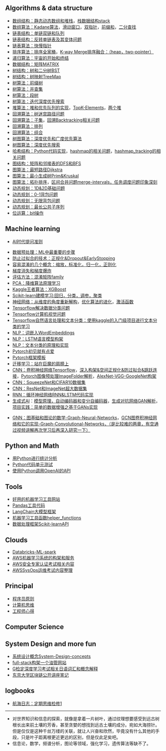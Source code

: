 ## Algorithms & data structure
- [数组结构：静态动态数组和堆栈](algo/arrays.md)，[栈数据结构stack](algo/stack.md)
- [数组算法：Kadane算法](algo/kadane.md)，[滑动窗口](algo/sliding-window.md)，[双指针](algo/two-pointers.md)，[前缀和](algo/prefix-sums.md)，[二分查找](algo/binarysearch.md)
- [链表结构：单链双链和队列](algo/linkedlist.md)
- [链表结构：反转单链表及其变体问题](algo/reverse-linkedlist.md)
- [链表算法：快慢指针](algo/fast-slow-pointers.md)
- [排序算法：排序全家桶](algo/sort.md)，[K-way Merge排序融合：（heap，two-pointer）](algo/kway-merge.md)
- [递归算法：宇宙的开始和终结](algo/recursion.md)
- [数据结构：矩阵MATRIX](algo/matrix.md)
- [树结构：树和二分树BST](algo/binarytree.md)
- [树结构：树映射TreeMap](algo/treemap.md)
- [树算法：前缀树](algo/trie.md)
- [树算法：并查集](algo/union-find.md)
- [树算法：段树](algo/segmenttree.md)
- [树算法：迭代深度优先搜索](algo/iterativedfs.md)
- [堆算法：堆和优先队列的实现](algo/heap.md)，[TopK-Elements](algo/topk-elements.md)，[两个堆](algo/two-heaps.md)
- [回溯算法：树迷宫路径问题](algo/treemaze.md)
- [回溯算法：子集](algo/subsets.md)，[回溯Backtracking相关问题](algo/backtracking.md)
- [回溯算法：排列](algo/combinations.md)
- [回溯算法：组合](algo/permutations.md)
- [树图算法：深度优先和广度优先算法](algo/dfsbfs.md)
- [树图算法：深度优先搜索](algo/dfs.md)
- [哈希结构：Python代码实现](algo/hash.md)，[hashmap的相关问题](algo/hashmap.md)，[hashmap_tracking的相关问题](algo/hashmap_tracking.md)
- [图结构：矩阵和邻接表的DFS和BFS](algo/graphs.md)
- [图算法：最短路径Dijkstra](algo/dijkstra.md)
- [图算法：最小生成树Prim&Kruskal](algo/prim-kruskal.md)
- [图算法：拓扑排序](algo/toplogical-sort.md)，[区间合并问题merge-intervals，任务调度问题印象深刻](algo/merge-intervals.md)
- [动态规划：1D&2D基础问题](algo/dp.md)
- [动态规划：0-1背包问题](algo/01knapsack.md)
- [动态规划：无限背包问题](algo/unboundedknapsack.md)
- [动态规划：最长公共子序列](algo/lcs.md)
- [位运算：bit操作](algo/bit-operations.md)

## Machine learning
- [AI时代提问准则](ml/ai-4-prompt.md)
<!-- - [机器学习以及它的分类总结](ml/mltypes.md) -->
- [数据预处理：ML中最重要的步骤](ml/feature-engineering.md)
- [防止过拟合的技术：正规化&Dropout&EarlyStopping](ml/overfit.md)
- [容易混淆的几个概念：缩放，标准化，归一化，正则化](ml/some-confusion-words.md)
- [梯度消失和梯度爆炸](ml/gradient-problems.md)
- [评估方法：混淆矩阵family](ml/confusion-matrix.md)
- [PCA：降维算法原理学习](ml/pca.md)
- [Kaggle王者算法：XGBoost](ml/xgboost.md)
- [Scikit-learn建模学习:回归，分类，调参，聚类](ml/scikit-learn-data-modeling.md)
- [神经网络：从维度的角度重新解构](ml/nn-the-dim.md)，[优化算法的进化](ml/nn-optimizer.md)，[激活函数](ml/nn-activation.md)
- [Tensorflow解决数据分类问题](ml/tensorflow-classification.md)
- [Tensorflow计算机视觉问题](ml/tensorflow-cv.md)
- [Tensorflow自然语言处理和文本分类：使用kaggle的入门级项目进行文本分类的学习](ml/tensorflow-nlp.md)
- [NLP：词嵌入WordEmbeddings](ml/wordembeddings.md)
- [NLP：LSTM语言模型构架](ml/lstm-llm.md)
- [NLP：文本分类的原理和实现](ml/text-classification.md)
- [Pytorch初见就有点爱](ml/pytorch-firsttime.md)
- [Pytorch框架模板](ml/pytorch-template.md)
- [迁移学习：站在巨魔的肩膀上](ml/transfer-learning.md)
- [CNN：卷积神经网络Tensorflow](ml/cnn.md)，[深入构架&空间正规化&防过拟合&跳跃连接](ml/cnn-arch.md)，[Pytorch图像预处理ImageFolder解析](ml/pytorch-imagefolder.md)，[AlexNet-VGG-GoogleNet构架](ml/cnn-3net.md)
- [CNN：SqueezeNet和CIFAR10数据集](ml/squeezenet.md)
- [CNN：ResNet和ImageNet超大数据集](ml/resnet.md)
- [RNN：循环神经网络RNN&LSTM代码实现](ml/rnn.md)
- [生成式AI](ml/generativeai.md)：[模型原理，自动编码器和变分自编码器](ml/autoencoders.md)，[生成对抗网络GAN解析](ml/gan.md)，[项目实践：简单的数据增强之基于GANs实现](ml/pj-augmentation-gans.md)
<!-- - [Transformers：注意力，自注意力和多头注意力](ml/attention.md) -->
<!-- [Transformers关键组件：以及和认知科学关联的思考](ml/transformers-parts.md) -->
<!-- [Transformers编码器构架各个模块的代码实践](ml/transformers-encoder.md) -->
- [GNN：图基础和图论的数学-Graph-Neural-Networks](ml/gnn.md)，[GCN图卷积神经网络和它的实现-Graph-Convolutional-Networks，（是比较难的两章，有空通过视频讲解再次学习后再深入研究一下）](ml/gcn.md)

## Python and Math
- [用Python进行统计分析](python/statistics-with-python.md)
- [Python代码单元测试](python/codetest.md)
- [使用Python调用OpenAI的API](ml/open-ai.md)

## Tools
- [好用的机器学习工具网站](tools/tool-site-for-study.md)
- [Pandas工具代码](tools/pandas.md)
- [LangChain大模型框架](tools/langchain.md)
- [机器学习工具函数helper_functions](tools/ml-helper-functions.md)
- [数据处理框架Scikit-learnAPI](tools/feature-selection-sklearn.md)

## Clouds
- [Databricks-ML-spark](clouds/databricks-ml-spark.md)
- [AWS机器学习系统的构架和服务](clouds/aws-with-ml.md)
- [AWS安全专家认证考试相关内容](clouds/aws-with-security.md)
- [AWSSysOps运维考试内容整理](clouds/aws-with-sysops.md)
<!-- - [AWS-Bedrock项目实践1：Code Generation (APIGateway,S3,bedrock)](cloud/bedrock-pj1.md) -->
<!-- - [AWS-Bedrock项目实践2-3：Notes Summarisation & Image Generation & 模型评估 & RAG](cloud/bedrock-pj2-3.md) -->

## Principal
- [程序员原则](principals/whats-not-change.md)
- [计算机思维](principals/computeritize.md)
- [工程师心得](principals/engineer.md)

## Computer Science
<!-- - [网络的基础知识-构架，协议栈，应用层](cs/internet-base-app-layer.md) -->
<!-- - [ID认证：WorkloadIdentity是什么，如何让外部ID可以在GCP内作业](cs/workloadidentity.md) -->

## System Design and more fun
- [系统设计概念System-Design-concepts](morefun/system-design.md)
- [full-stack构架一个油管网站](morefun/youtube-clone.md)
- [G检定深度学习考试相关日语词汇和概念解释](morefun/gtest.md)
- [东京大学区块链公开讲座笔记](morefun/tokyouniversity-blockchain.md)

## logbooks
- [航海日志：定期思维检修1](principals/checkmind1.md)

---
- 对世界知识和信息的探索，就像是拿着一片树叶，通过纹理想要感受到远古树根长出来前土壤的芳香，甚至贪婪的想找到远古土壤的成分。宛如大海捞针。但是仅仅是这种千丝万缕的关联，就让人兴奋和欣然，毕竟没有什么其他的手段，只是叶子距离根更近更远的区别，但是仅此足矣吧。
- 信息论，数学，频谱分析，图论等领域，强化学习，遗传算法等缺不了。
